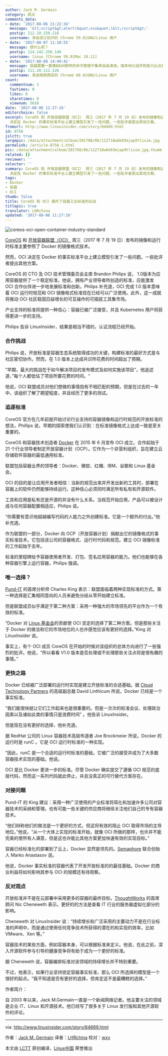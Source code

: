 ```yaml
---
author: Jack M. Germain
category: 观点
comments_data:
- date: '2017-08-06 21:22:34'
  message: '&lt;script&gt;alert(&quot;xss&quot;)&lt;/script&gt;'
  postip: 112.10.159.216
  username: 来自浙江杭州的 Chrome 59.0|GNU/Linux 用户
- date: '2017-08-07 11:10:55'
  message: 想什么呢？
  postip: 114.242.250.149
  username: linux [Chrome 59.0|Mac 10.11]
- date: '2017-08-08 14:49:41'
  message: 容器需要一套像BASH那样的命令管理子集来自由演进。强本地化组件和能力比云靠谱
  postip: 111.20.112.126
  username: 来自陕西西安的 Chrome 60.0|GNU/Linux 用户
count:
  commentnum: 3
  favtimes: 0
  likes: 0
  sharetimes: 0
  viewnum: 5618
date: '2017-08-06 11:27:16'
editorchoice: false
excerpt: CoreOS 和 开放容器联盟（OCI） 周三（2017 年 7 月 19 日）发布的镜像和运行时标准主要参照了 Docker 的镜像格式技术。然而，OCI
  决定在 Docker 的事实标准平台上建立模型引发了一些问题。一些批评者提出其他方案。
fromurl: http://www.linuxinsider.com/story/84689.html
id: 8756
islctt: true
largepic: /data/attachment/album/201708/06/112718wbk03mjap9tlisim.jpg
permalink: /article-8756-1.html
pic: /data/attachment/album/201708/06/112718wbk03mjap9tlisim.jpg.thumb.jpg
related: []
reviewer: ''
selector: ''
summary: CoreOS 和 开放容器联盟（OCI） 周三（2017 年 7 月 19 日）发布的镜像和运行时标准主要参照了 Docker 的镜像格式技术。然而，OCI
  决定在 Docker 的事实标准平台上建立模型引发了一些问题。一些批评者提出其他方案。
tags:
- Docker
- 容器
- OCI
thumb: false
title: CoreOS 和 OCI 揭开了容器工业标准的论战
titlepic: true
translator: LHRchina
updated: '2017-08-06 11:27:16'
---
```


![coreos-oci-open-container-industry-standard](/data/attachment/album/201708/06/112718wbk03mjap9tlisim.jpg)


[CoreOS](https://coreos.com/) 和 [开放容器联盟（OCI）](https://www.opencontainers.org/) 周三（2017 年 7 月 19 日）发布的镜像和运行时标准主要参照了 Docker 的镜像格式技术。


然而，OCI 决定在 Docker 的事实标准平台上建立模型引发了一些问题。一些批评者提出其他方案。


CoreOS 的 CTO 及 OCI 技术管理委员会主席 Brandon Philips 说， 1.0版本为应用容器提供了一个稳定标准。他说，拥有产业领导者所创造的标准，应能激发 OCI 合作伙伴进一步地发展标准和创新。Philips 补充道，OCI 完成 1.0 版本意味着 OCI 运行时规范和 OCI 镜像格式标准现在已经可以广泛使用。此外，这一成就将推动 OCI 社区稳固日益增长的可互操作的可插拔工具集市场。


产业支持的标准将提供一种信心：容器已被广泛接受，并且 Kubernetes 用户将获得更进一步的支持。


Philips 告诉 LinuxInsider，结果是相当不错的，认证流程已经开始。


### 合作挑战


Philips 说，开放标准是容器生态系统取得成功的关键，构建标准的最好方式是与社区密切协作。然而，在 1.0 版本上达成共识所花费的时间超出了预期。


“早期，最大的挑战在于如今解决项目的发布模式及如何实施该项目”，他追述道，”每个人都低估了项目所要花费的时间。“


他说，OCI 联盟成员对他们想做的事情抱有不相匹配的预期，但是在过去的一年中，该组织了解了期望程度，并且经历了更多的测试。


### 追逐标准


CoreOS 官方在几年前就开始讨论行业支持的容器镜像和运行时规范的开放标准的想法，Phillips 说，早期的探索使我们认识到：在标准镜像格式上达成一致是至关重要的。


CoreOS 和容器技术创造者 [Docker](https://www.docker.com/) 在 2015 年 6 月宣布 OCI 成立。合作起始于 21 个行业领导者制定开放容器计划（OCP）。它作为一个非营利组织，旨在建立云存储软件容器的最低通用标准。


联盟包括容器业界的领导者：Docker、微软、红帽、IBM、谷歌和 Linux 基金会。


OCI 的目的是让应用开发者相信：当新的规范出来并开发出新的工具时，部署在容器上的软件仍然能够持续运行。这种信心必须同时满足所有私有和开源软件。


工具和应用是私有还是开源的并没有什么关系。当规范开始应用，产品可以被设计成与任何容器配置相适应，Philips 说。


“你需要有意识地超越编写代码的人能力之外创建标准。它是一个额外的付出。”他补充道。


作为联盟的一部分，Docker 向 OCP（开放容器计划）捐献出它的镜像格式的事实标准技术。它包括该公司的容器格式、运行时代码和规范。建立 OCI 镜像标准的工作起始于去年。


标准的里程碑给予容器使用者开发、打包、签名应用容器的能力。他们也能够在各种容器引擎上运行容器，Philips 强调。


### 唯一选择？


[Pund-IT](http://www.pund-it.com/) 的首席分析师 Charles King 表示：联盟面临着两种实现标准的方式。第一种选择是汇集相同意向的人员来避免分歧从零开始建立标准。


但是联盟成员似乎满足于第二种方案：采用一种强大的市场领先的平台作为一个有效的标准。


“Docker 对 [Linux 基金会](http://www.linuxfoundation.org/)的贡献使 OCI 坚定的选择了第二种方案。但是那些关注于 Docker 的做法和它的市场地位的人也许感觉应该有更好的选择。”King 对 LinuxInsider 说。


事实上，有个 OCI 成员 CoreOS 在开始的时候对该组织的总体方向进行了一些强烈的批评。他说，“所以看看 V1.0 版本是否处理或不处理那些关注点将是很有趣的事情。”


### 更快之路


Docker 已经被广泛部署的运行时实现是建立开放标准的合适基础。据 [Cloud Technology Partners](https://www.cloudtp.com/) 的高级副总裁 David Linthicum 所说，Docker 已经是一个事实标准。


“我们能很快就让它们工作起来也是很重要的。但是一次次的标准会议、处理政治因素以及诸如此类的事情只是浪费时间” 。他告诉 LinuxInsider。


但是现在没有更好的选择，他补充道。


据 RedHat 公司的 Linux 容器技术高级布道者 Joe Brockmeier 所说，Docker 的运行时是 runC 。它是 OCI 运行时标准的一种实现。


“因此，runC 是一个合适的运行时标准的基础。它被广泛的接受并成为了大多数容器技术实现的基础。他说。


OCI 是比 Docker 更进一步的标准。尽管 Docker 确实提交了遵循 OCI 规范的底层代码，然而这一系列代码就此停止，并且没真正的可行替代方案存在。


### 对接问题


Pund-IT 的 King 建议：采用一种广泛使用的产业标准将简化和加速许多公司对容器技术的采纳和管理。也有可能一些关键的供应商将继续关注他们自己的专有容器技术。


“他们辩称他们的做法是一个更好的方式，但这将有效的阻止 OCI 取得市场的主导地位。”他说，“从一个大体上实现的标准开始，就像 OCI 所做的那样，也许并不能完美的使所有人满意，但是这也许能比其他方案更加快速有效的实现目标。”


容器已经标准化的部署到了云上，Docker 显然是领先的。[Semaphore](http://www.semaphoreci.com/) 联合创始人 Marko Anastasov 说。


他说，Docker 事实标准的容器代表了开发开放标准的的最佳基础。Docker 的商业利益将如何影响其参与 OCI 的规模还有待观察。


### 反对观点


开放标准并不是在云部署中采用更多的容器的最终目标。[ThoughtWorks](https://www.thoughtworks.com/) 的首席顾问 Nic Cheneweth 表示。更好的的方法是查看 IT 行业的服务器虚拟化部分的影响。


Cheneweth 对 LinuxInsider 说：“持续增长和广泛采用的主要动力不是在行业标准的声明中，而是通过使用任何竞争技术所获得的潜在的和实现的效率，比如 VMware、Xen 等。”


容器技术的某些方面，例如容器本身，可以根据标准来定义。他说，在此之前，深入开源软件参与引导的健康竞争将有助于成为一个更好的标准。


据 Cheneweth 说，容器编排标准对该领域的持续增长并不特别重要。


不过，他表示，如果行业坚持锁定容器事实标准，那么 OCI 所选择的模型是一个很好的起点。“我不知道是否有更好的选择，但肯定这不是最糟糕的选择。”


作者简介：


自 2003 年以来，Jack M.Germain一直是一个新闻网络记者。他主要关注的领域是企业 IT、Linux 和开源技术。他已经写了很多关于 Linux 发行版和其他开源软件的评论。




---


via: <http://www.linuxinsider.com/story/84689.html>


作者：[Jack M. Germain](jack.germain@newsroom.ectnews.comm) 译者：[LHRchina](https://github.com/LHRchina) 校对：[wxy](https://github.com/wxy)


本文由 [LCTT](https://github.com/LCTT/TranslateProject) 原创编译，[Linux中国](https://linux.cn/) 荣誉推出